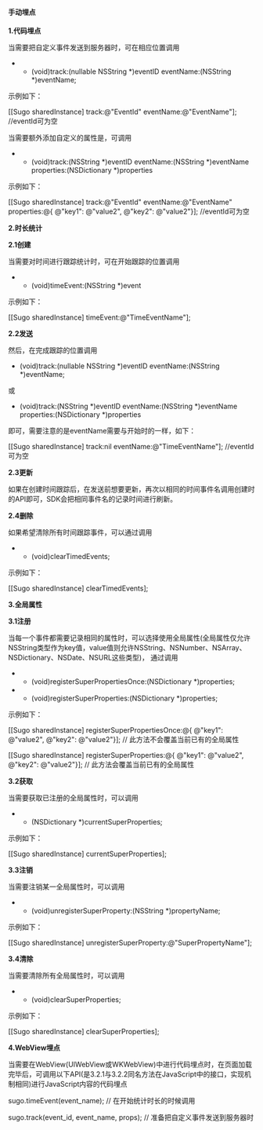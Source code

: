 #### 手动埋点

**1.代码埋点**

当需要把自定义事件发送到服务器时，可在相应位置调用

*   - (void)track:(nullable NSString *)eventID eventName:(NSString *)eventName;

示例如下：

[[Sugo sharedInstance] track:@&quot;EventId&quot; eventName:@&quot;EventName&quot;]; //eventId可为空

当需要额外添加自定义的属性是，可调用

*   - (void)track:(NSString *)eventID eventName:(NSString *)eventName properties:(NSDictionary *)properties

示例如下：

[[Sugo sharedInstance] track:@&quot;EventId&quot; eventName:@&quot;EventName&quot; properties:@{ @&quot;key1&quot;: @&quot;value2&quot;, @&quot;key2&quot;: @&quot;value2&quot;}]; //eventId可为空

**2.时长统计**

**2.1创建**

当需要对时间进行跟踪统计时，可在开始跟踪的位置调用

*   - (void)timeEvent:(NSString *)event

示例如下：

[[Sugo sharedInstance] timeEvent:@&quot;TimeEventName&quot;];

**2.2发送**

然后，在完成跟踪的位置调用

- (void)track:(nullable NSString *)eventID eventName:(NSString *)eventName;

或

- (void)track:(NSString *)eventID eventName:(NSString *)eventName properties:(NSDictionary *)properties

即可，需要注意的是eventName需要与开始时的一样，如下：

[[Sugo sharedInstance] track:nil eventName:@&quot;TimeEventName&quot;]; //eventId可为空

**2.3更新**

如果在创建时间跟踪后，在发送前想要更新，再次以相同的时间事件名调用创建时的API即可，SDK会把相同事件名的记录时间进行刷新。

**2.4删除**

如果希望清除所有时间跟踪事件，可以通过调用

*   - (void)clearTimedEvents;

示例如下：

[[Sugo sharedInstance] clearTimedEvents];

**3.全局属性**

**3.1注册**

当每一个事件都需要记录相同的属性时，可以选择使用全局属性(全局属性仅允许NSString类型作为key值，value值则允许NSString、NSNumber、NSArray、NSDictionary、NSDate、NSURL这些类型)， 通过调用

*   - (void)registerSuperPropertiesOnce:(NSDictionary *)properties;
*   - (void)registerSuperProperties:(NSDictionary *)properties;

示例如下：

[[Sugo sharedInstance] registerSuperPropertiesOnce:@{ @&quot;key1&quot;: @&quot;value2&quot;, @&quot;key2&quot;: @&quot;value2&quot;}]; // 此方法不会覆盖当前已有的全局属性

[[Sugo sharedInstance] registerSuperProperties:@{ @&quot;key1&quot;: @&quot;value2&quot;, @&quot;key2&quot;: @&quot;value2&quot;}]; // 此方法会覆盖当前已有的全局属性

**3.2获取**

当需要获取已注册的全局属性时，可以调用

*   - (NSDictionary *)currentSuperProperties;

示例如下：

[[Sugo sharedInstance] currentSuperProperties];

**3.3注销**

当需要注销某一全局属性时，可以调用

*   - (void)unregisterSuperProperty:(NSString *)propertyName;

示例如下：

[[Sugo sharedInstance] unregisterSuperProperty:@&quot;SuperPropertyName&quot;];

**3.4清除**

当需要清除所有全局属性时，可以调用

*   - (void)clearSuperProperties;

示例如下：

[[Sugo sharedInstance] clearSuperProperties];

**4.WebView埋点**

当需要在WebView(UIWebView或WKWebView)中进行代码埋点时，在页面加载完毕后，可调用以下API(是3.2.1与3.2.2同名方法在JavaScript中的接口，实现机制相同)进行JavaScript内容的代码埋点

sugo.timeEvent(event_name); // 在开始统计时长的时候调用

sugo.track(event_id, event_name, props); // 准备把自定义事件发送到服务器时
